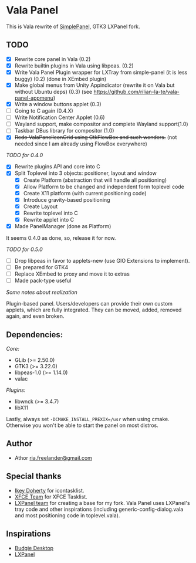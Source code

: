 Vala Panel
===

This is Vala rewrite of [SimplePanel](https://github.com/rilian-la-te/simple-panel), GTK3 LXPanel fork.

TODO
---
 * [x] Rewrite core panel in Vala (0.2)
 * [x] Rewrite builtin plugins in Vala using libpeas. (0.2)
 * [x] Write Vala Panel Plugin wrapper for LXTray from simple-panel (it is less buggy) (0.2) (done in XEmbed plugin)
 * [x] Make global menus from Unity Appindicator (rewrite it on Vala but without Ubuntu deps) (0.3) (see https://github.com/rilian-la-te/vala-panel-appmenu)
 * [x] Write a window buttons applet (0.3)
 * [ ] Going to C again (0.4.X)
 * [ ] Write Notification Center Applet (0.6)
 * [ ] Wayland support, make compositor and complete Wayland support(1.0)
 * [ ] Taskbar DBus library for compositor (1.0)
 * [x] ~~Redo ValaPanelIconGrid using GtkFlowBox and such wonders.~~ (not needed since I am already using FlowBox everywhere)

*TODO for 0.4.0*
 * [x] Rewrite plugins API and core into C
 * [x] Split Toplevel into 3 objects: positioner, layout and window
   * [x] Create Platform (abstraction that will handle all positioning)
   * [X] Allow Platform to be changed and independent form toplevel code
   * [x] Create X11 platform (with current positioning code)
   * [X] Introduce gravity-based positioning
   * [X] Create Layout
   * [X] Rewrite toplevel into C
   * [X] Rewrite applet into C
 * [x] Made PanelManager (done as Platform)

 It seems 0.4.0 as done, so, release it for now.

*TODO for 0.5.0*
 * [ ] Drop libpeas in favor to applets-new (use GIO Extensions to implement).
 * [ ] Be prepared for GTK4
 * [ ] Replace XEmbed to proxy and move it to extras
 * [ ] Made pack-type useful

*Some notes about realization*

Plugin-based panel. Users/developers can provide their own custom applets,
which are fully integrated. They can be moved, added, removed again, and
even broken.

Dependencies:
---

*Core:*
 * GLib (>= 2.50.0)
 * GTK3 (>= 3.22.0)
 * libpeas-1.0 (>= 1.14.0)
 * valac
 
*Plugins:*
 * libwnck (>= 3.4.7)
 * libX11

Lastly, always set `-DCMAKE_INSTALL_PREXIX=/usr` when using cmake. Otherwise you
won't be able to start the panel on most distros.

Author
---
 * Athor <ria.freelander@gmail.com>

Special thanks
---
 * [Ikey Doherty](mailto:ikey@evolve-os.com) for icontasklist.
 * [XFCE Team](http://www.xfce.org/) for XFCE Tasklist.
 * [LXPanel team](https://git.lxde.org/gitweb/?p=lxde/lxpanel.git;a=summary) for creating a base for my fork. Vala Panel uses LXPanel's tray code and other inspirations (including generic-config-dialog.vala and most positioning code in toplevel.vala).

Inspirations
---
 * [Budgie Desktop](https://github.com/budgie-desktop/budgie-desktop)
 * [LXPanel](https://wiki.lxde.org/en/LXPanel)

